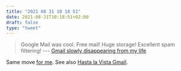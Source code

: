 ```yaml
---
title: "2021 08 31 10 18 51"
date: 2021-08-31T10:18:51+02:00
draft: false
type: "tweet"
---
```

> Google Mail was cool. Free mail! Huge storage! Excellent spam filtering! --- [Gmail slowly disappearing from my life](https://alexschroeder.ch/wiki/2021-08-13_Gmail_slowly_disappearing_from_my_life)

Same move [for me](/post/goodbye-google/). See also [Hasta la Vista Gmail](http://metaredux.com/posts/2021/07/31/hasta-la-vista-gmail.html).
